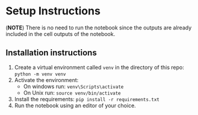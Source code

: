 # Setup Instructions
(**NOTE**) There is no need to run the notebook since the outputs are already included in the cell outputs of the notebook.

## Installation instructions
1. Create a virtual environment called `venv` in the directory of this repo: `python -m venv venv`
2. Activate the environment:
   - On windows run: `venv\Scripts\activate`
   - On Unix run: `source venv/bin/activate`
3. Install the requirements: `pip install -r requirements.txt`
4. Run the notebook using an editor of your choice.
